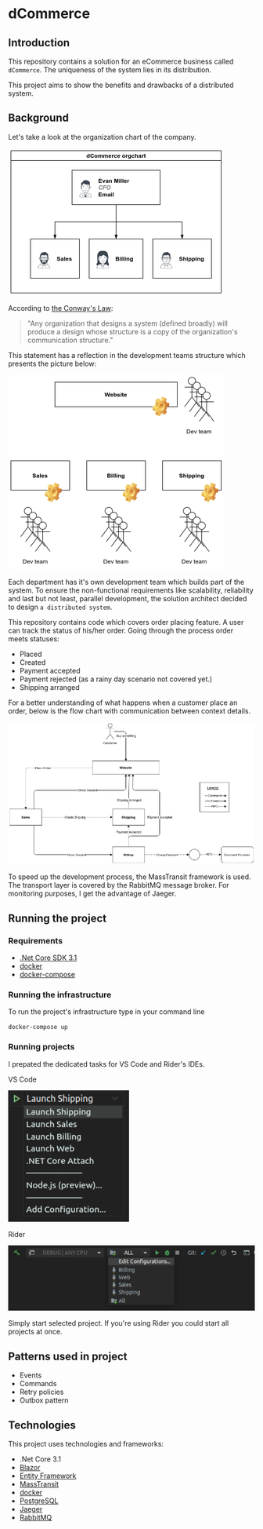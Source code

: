 # dCommerce

## Introduction

This repository contains a solution for an eCommerce business called `dCommerce`. The uniqueness of the system lies in its distribution. 

This project aims to show the benefits and drawbacks of a distributed system.

## Background

Let's take a look at the organization chart of the company.

![Organization chart](./docs/org_chart.png)

According to [the Conway's Law](https://en.wikipedia.org/wiki/Conway%27s_law):

> "Any organization that designs a system (defined broadly) will produce a design whose structure is a copy of the organization's communication structure."

This statement has a reflection in the development teams structure which presents the picture below:

![Dev teams](./docs/dev_teams.png)

Each department has it's own development team which builds part of the system. To ensure the non-functional requirements like scalability, reliability and last but not least, parallel development, the solution architect decided to design `a distributed system`.

This repository contains code which covers order placing feature. A user can track the status of his/her order. Going through the process order meets statuses:
- Placed
- Created
- Payment accepted
- Payment rejected (as a rainy day scenario not covered yet.)
- Shipping arranged

For a better understanding of what happens when a customer place an order, below is the flow chart with communication between context details.

![Order flow](./docs/order_flow.png)

To speed up the development process, the MassTransit framework is used. The transport layer is covered by the RabbitMQ message broker. For monitoring purposes, I get the advantage of Jaeger.

## Running the project

### Requirements
- [.Net Core SDK 3.1](https://dotnet.microsoft.com/download)
- [docker](https://www.docker.com/get-started)
- [docker-compose](https://docs.docker.com/compose/install/)

### Running the infrastructure

To run the project's infrastructure type in your command line

```
docker-compose up
```

### Running projects

I prepated the dedicated tasks for VS Code and Rider's IDEs.

VS Code

![VS Code](./docs/vs_code.png)

Rider

![Rider](./docs/rider.png)

Simply start selected project. If you're using Rider you could start all projects at once.

## Patterns used in project

- Events
- Commands
- Retry policies
- Outbox pattern

## Technologies

This project uses technologies and frameworks:
- .Net Core 3.1
- [Blazor](https://docs.microsoft.com/en-us/aspnet/core/blazor/?view=aspnetcore-3.1)
- [Entity Framework](https://docs.microsoft.com/en-us/ef/)
- [MassTransit](https://masstransit-project.com/)
- [docker](https://www.docker.com/)
- [PostgreSQL](https://www.postgresql.org/)
- [Jaeger](https://www.jaegertracing.io/)
- [RabbitMQ](https://www.rabbitmq.com/)